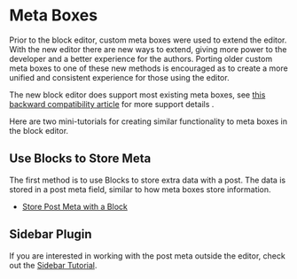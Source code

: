 # Meta Boxes

Prior to the block editor, custom meta boxes were used to extend the editor. With the new editor there are new ways to extend, giving more power to the developer and a better experience for the authors. Porting older custom meta boxes to one of these new methods is encouraged as to create a more unified and consistent experience for those using the editor.

The new block editor does support most existing meta boxes, see [this backward compatibility article](/docs/reference-guides/backward-compatibility/meta-box.md) for more support details .

Here are two mini-tutorials for creating similar functionality to meta boxes in the block editor.

## Use Blocks to Store Meta

The first method is to use Blocks to store extra data with a post. The data is stored in a post meta field, similar to how meta boxes store information.

-   [Store Post Meta with a Block](/docs/how-to-guides/metabox/meta-block-1-intro.md)

## Sidebar Plugin

If you are interested in working with the post meta outside the editor, check out the [Sidebar Tutorial](/docs/how-to-guides/sidebar-tutorial/plugin-sidebar-0.md/).
